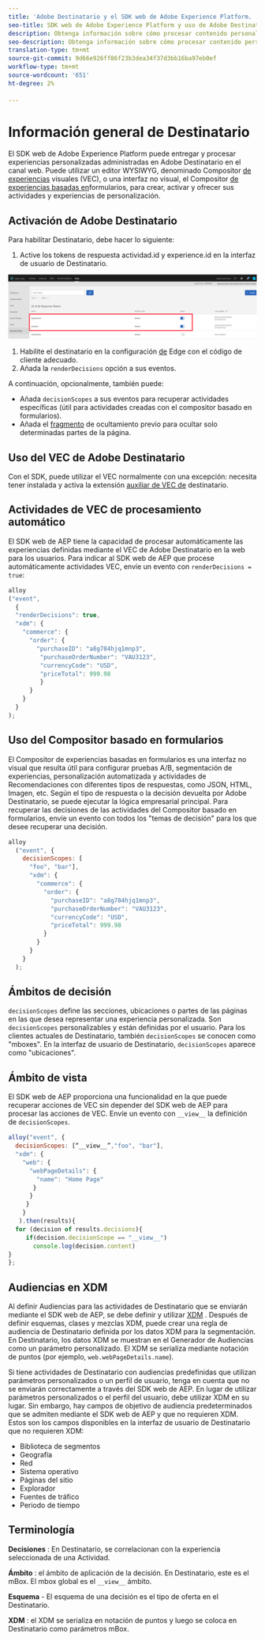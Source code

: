 ```yaml
---
title: 'Adobe Destinatario y el SDK web de Adobe Experience Platform. '
seo-title: SDK web de Adobe Experience Platform y uso de Adobe Destinatario
description: Obtenga información sobre cómo procesar contenido personalizado con el SDK web de la plataforma de experiencia mediante Adobe Destinatario
seo-description: Obtenga información sobre cómo procesar contenido personalizado con el SDK web de la plataforma de experiencia mediante Adobe Destinatario
translation-type: tm+mt
source-git-commit: 9d66e926ff86f23b3dea34f37d3bb16ba97eb0ef
workflow-type: tm+mt
source-wordcount: '651'
ht-degree: 2%

---
```



# Información general de Destinatario

El SDK web de Adobe Experience Platform puede entregar y procesar experiencias personalizadas administradas en Adobe Destinatario en el canal web. Puede utilizar un editor WYSIWYG, denominado Compositor [de experiencias](https://docs.adobe.com/content/help/en/target/using/experiences/vec/visual-experience-composer.html) visuales (VEC), o una interfaz no visual, el Compositor [de experiencias basadas en](https://docs.adobe.com/content/help/en/target/using/experiences/form-experience-composer.html)formularios, para crear, activar y ofrecer sus actividades y experiencias de personalización.

## Activación de Adobe Destinatario

Para habilitar Destinatario, debe hacer lo siguiente:

1. Active los tokens de respuesta actividad.id y experience.id en la interfaz de usuario de Destinatario.

![destinatario_reponse_token](../../solution-specific/target/assets/target_response_token.png)

1. Habilite el destinatario en la configuración [de](../../fundamentals/edge-configuration.md) Edge con el código de cliente adecuado.
1. Añada la `renderDecisions` opción a sus eventos.

A continuación, opcionalmente, también puede:

* Añada `decisionScopes` a sus eventos para recuperar actividades específicas (útil para actividades creadas con el compositor basado en formularios).
* Añada el [fragmento](../../solution-specific/target/flicker-management.md) de ocultamiento previo para ocultar solo determinadas partes de la página.

## Uso del VEC de Adobe Destinatario

Con el SDK, puede utilizar el VEC normalmente con una excepción: necesita tener instalada y activa la extensión [auxiliar de VEC de](https://docs.adobe.com/content/help/en/target/using/experiences/vec/troubleshoot-composer/vec-helper-browser-extension.html) destinatario.

## Actividades de VEC de procesamiento automático

El SDK web de AEP tiene la capacidad de procesar automáticamente las experiencias definidas mediante el VEC de Adobe Destinatario en la web para los usuarios. Para indicar al SDK web de AEP que procese automáticamente actividades VEC, envíe un evento con `renderDecisions = true`:

```javascript
alloy
("event", 
  { 
  "renderDecisions": true, 
  "xdm": {
    "commerce": { 
      "order": {
        "purchaseID": "a8g784hjq1mnp3", 
         "purchaseOrderNumber": "VAU3123", 
         "currencyCode": "USD", 
         "priceTotal": 999.98 
         } 
      } 
    }
  }
);
```

## Uso del Compositor basado en formularios

El Compositor de experiencias basadas en formularios es una interfaz no visual que resulta útil para configurar pruebas A/B, segmentación de experiencias, personalización automatizada y actividades de Recomendaciones con diferentes tipos de respuestas, como JSON, HTML, Imagen, etc. Según el tipo de respuesta o la decisión devuelta por Adobe Destinatario, se puede ejecutar la lógica empresarial principal. Para recuperar las decisiones de las actividades del Compositor basado en formularios, envíe un evento con todos los &quot;temas de decisión&quot; para los que desee recuperar una decisión.

```javascript
alloy
  ("event", { 
    decisionScopes: [
      "foo", "bar"], 
      "xdm": {
        "commerce": { 
          "order": { 
            "purchaseID": "a8g784hjq1mnp3", 
            "purchaseOrderNumber": "VAU3123", 
            "currencyCode": "USD", 
            "priceTotal": 999.98 
          } 
        } 
      } 
    }
  );
```

## Ámbitos de decisión

`decisionScopes` define las secciones, ubicaciones o partes de las páginas en las que desea representar una experiencia personalizada. Son `decisionScopes` personalizables y están definidas por el usuario. Para los clientes actuales de Destinatario, también `decisionScopes` se conocen como &quot;mboxes&quot;. En la interfaz de usuario de Destinatario, `decisionScopes` aparece como &quot;ubicaciones&quot;.

## __Ámbito de vista__

El SDK web de AEP proporciona una funcionalidad en la que puede recuperar acciones de VEC sin depender del SDK web de AEP para procesar las acciones de VEC. Envíe un evento con `__view__` la definición de `decisionScopes`.

```javascript
alloy("event", {
  decisionScopes: [“__view__”,"foo", "bar"], 
  "xdm": { 
    "web": { 
      "webPageDetails": { 
        "name": "Home Page"
       }
      } 
     }
    }
   ).then(results){
  for (decision of results.decisions){
     if(decision.decisionScope == "__view__")
       console.log(decision.content)
}
};
```

## Audiencias en XDM

Al definir Audiencias para las actividades de Destinatario que se enviarán mediante el SDK web de AEP, se debe definir y utilizar [XDM](https://docs.adobe.com/content/help/en/experience-platform/xdm/home.html) . Después de definir esquemas, clases y mezclas XDM, puede crear una regla de audiencia de Destinatario definida por los datos XDM para la segmentación. En Destinatario, los datos XDM se muestran en el Generador de Audiencias como un parámetro personalizado. El XDM se serializa mediante notación de puntos (por ejemplo, `web.webPageDetails.name`).

Si tiene actividades de Destinatario con audiencias predefinidas que utilizan parámetros personalizados o un perfil de usuario, tenga en cuenta que no se enviarán correctamente a través del SDK web de AEP. En lugar de utilizar parámetros personalizados o el perfil del usuario, debe utilizar XDM en su lugar. Sin embargo, hay campos de objetivo de audiencia predeterminados que se admiten mediante el SDK web de AEP y que no requieren XDM. Estos son los campos disponibles en la interfaz de usuario de Destinatario que no requieren XDM:

* Biblioteca de segmentos
* Geografía 
* Red
* Sistema operativo
* Páginas del sitio
* Explorador
* Fuentes de tráfico
* Periodo de tiempo

## Terminología

__Decisiones__ : En Destinatario, se correlacionan con la experiencia seleccionada de una Actividad.

__Ámbito__ : el ámbito de aplicación de la decisión. En Destinatario, este es el mBox. El mbox global es el `__view__` ámbito.

__Esquema__ - El esquema de una decisión es el tipo de oferta en el Destinatario.

__XDM__ : el XDM se serializa en notación de puntos y luego se coloca en Destinatario como parámetros mBox.
